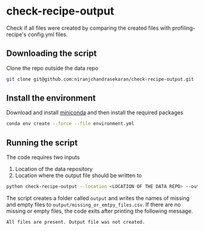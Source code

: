 # check-recipe-output
Check if all files were created by comparing the created files with profiling-recipe's config.yml files.

## Downloading the script
Clone the repo outside the data repo

```bash
git clone git@github.com:niranjchandrasekaran/check-recipe-output.git
```

## Install the environment

Download and install [miniconda](https://docs.conda.io/en/latest/miniconda.html) and then install the required packages

```bash
conda env create --force --file environment.yml
```

## Running the script

The code requires two inputs
1. Location of the data repository
2. Location where the output file should be written to


```bash
python check-recipe-output --location <LOCATION OF THE DATA REPO> --output <LOCATION OF THE OUTPUT FOLDER>
```

The script creates a folder called `output` and writes the names of missing and empty files to `output/missing_or_emtpy_files.csv`. If there are no missing or empty files, the code exits after printing the following message.

```bash
All files are present. Output file was not created.
```
